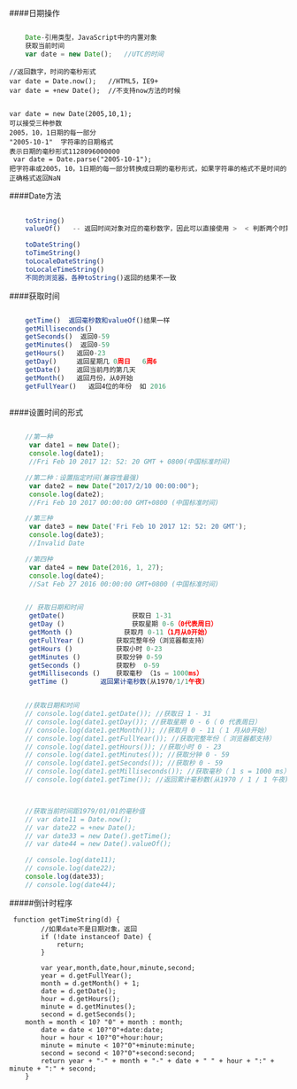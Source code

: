 ####日期操作

```js

    Date-引用类型，JavaScript中的内置对象
    获取当前时间
    var date = new Date();   //UTC的时间
```

    //返回数字，时间的毫秒形式
    var date = Date.now();   //HTML5，IE9+
    var date = +new Date();  //不支持now方法的时候


    var date = new Date(2005,10,1); 
    可以接受三种参数
    2005，10，1日期的每一部分
    "2005-10-1"  字符串的日期格式
    表示日期的毫秒形式1128096000000
     var date = Date.parse("2005-10-1");
    把字符串或2005，10，1日期的每一部分转换成日期的毫秒形式，如果字符串的格式不是时间的正确格式返回NaN


####Date方法

```js
    
    toString()
    valueOf()   -- 返回时间对象对应的毫秒数字，因此可以直接使用 >  < 判断两个时期的大小

    toDateString()
    toTimeString()
    toLocaleDateString()
    toLocaleTimeString()
    不同的浏览器，各种toString()返回的结果不一致

```

####获取时间

```js

    getTime()  返回毫秒数和valueOf()结果一样
    getMilliseconds() 
    getSeconds()  返回0-59
    getMinutes()  返回0-59
    getHours()   返回0-23
    getDay()     返回星期几 0周日   6周6
    getDate()    返回当前月的第几天
    getMonth()   返回月份，从0开始
    getFullYear()   返回4位的年份  如 2016
    
```

####设置时间的形式

```js

    //第一种
     var date1 = new Date();
     console.log(date1);
     //Fri Feb 10 2017 12: 52: 20 GMT + 0800(中国标准时间)

    //第二种：设置指定时间(兼容性最强)
     var date2 = new Date("2017/2/10 00:00:00");
     console.log(date2);
     //Fri Feb 10 2017 00:00:00 GMT+0800 (中国标准时间)

    //第三种
     var date3 = new Date('Fri Feb 10 2017 12: 52: 20 GMT');
     console.log(date3);
     //Invalid Date

    //第四种
     var date4 = new Date(2016, 1, 27);
     console.log(date4);
     //Sat Feb 27 2016 00:00:00 GMT+0800 (中国标准时间)


    // 获取日期和时间
     getDate()                 获取日 1-31
     getDay ()                 获取星期 0-6（0代表周日）
     getMonth ()             获取月 0-11（1月从0开始）
     getFullYear ()	       获取完整年份（浏览器都支持）
     getHours ()	       获取小时 0-23
     getMinutes ()	       获取分钟 0-59
     getSeconds ()	       获取秒  0-59
     getMilliseconds ()    获取毫秒 （1s = 1000ms）
     getTime ()	       返回累计毫秒数(从1970/1/1午夜)


    //获取日期和时间
    // console.log(date1.getDate()); //获取日 1 - 31
    // console.log(date1.getDay()); //获取星期 0 - 6（ 0 代表周日）
    // console.log(date1.getMonth()); //获取月 0 - 11（ 1 月从0开始）
    // console.log(date1.getFullYear()); //获取完整年份（ 浏览器都支持）
    // console.log(date1.getHours()); //获取小时 0 - 23
    // console.log(date1.getMinutes()); //获取分钟 0 - 59
    // console.log(date1.getSeconds()); //获取秒 0 - 59
    // console.log(date1.getMilliseconds()); //获取毫秒（ 1 s = 1000 ms）
    // console.log(date1.getTime()); //返回累计毫秒数(从1970 / 1 / 1 午夜)



    //获取当前时间距1979/01/01的毫秒值
    // var date11 = Date.now();
    // var date22 = +new Date();
    // var date33 = new Date().getTime();
    // var date44 = new Date().valueOf();

    // console.log(date11);
    // console.log(date22);
    console.log(date33);
    // console.log(date44);

```

#####倒计时程序
    
     function getTimeString(d) {
            //如果date不是日期对象，返回
            if (!date instanceof Date) {
                return;
            }

            var year,month,date,hour,minute,second;
            year = d.getFullYear();
            month = d.getMonth() + 1;
            date = d.getDate();
            hour = d.getHours();
            minute = d.getMinutes();
            second = d.getSeconds();
	    month = month < 10? "0" + month : month;
            date = date < 10?"0"+date:date;
            hour = hour < 10?"0"+hour:hour;
            minute = minute < 10?"0"+minute:minute;
            second = second < 10?"0"+second:second;
            return year + "-" + month + "-" + date + " " + hour + ":" + minute + ":" + second;
        }



